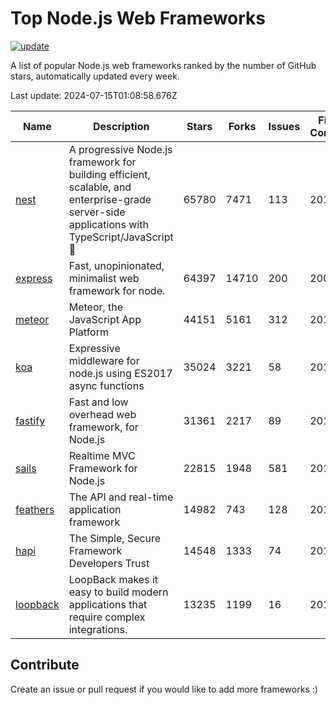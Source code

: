 # Top Node.js Web Frameworks

[![update](https://github.com/sunnysid3up/nodejs-web-frameworks/actions/workflows/update.yml/badge.svg)](https://github.com/sunnysid3up/nodejs-web-frameworks/actions/workflows/update.yml)

A list of popular Node.js web frameworks ranked by the number of GitHub stars, automatically updated every week.

Last update: 2024-07-15T01:08:58.676Z

| Name          | Description          | Stars                     | Forks          | Issues               | First Commit        | Last Commit         | Language          |
|---------------|----------------------|---------------------------|----------------|----------------------|---------------------|---------------------|-------------------|
| [nest](https://github.com/nestjs/nest) | A progressive Node.js framework for building efficient, scalable, and enterprise-grade server-side applications with TypeScript/JavaScript 🚀 | 65780 | 7471 | 113 | 2017 | 2024-07-14 | TS |
| [express](https://github.com/expressjs/express) | Fast, unopinionated, minimalist web framework for node. | 64397 | 14710 | 200 | 2009 | 2024-07-14 | JS |
| [meteor](https://github.com/meteor/meteor) | Meteor, the JavaScript App Platform | 44151 | 5161 | 312 | 2012 | 2024-07-15 | JS |
| [koa](https://github.com/koajs/koa) | Expressive middleware for node.js using ES2017 async functions | 35024 | 3221 | 58 | 2013 | 2024-07-14 | JS |
| [fastify](https://github.com/fastify/fastify) | Fast and low overhead web framework, for Node.js | 31361 | 2217 | 89 | 2016 | 2024-07-14 | JS |
| [sails](https://github.com/balderdashy/sails) | Realtime MVC Framework for Node.js | 22815 | 1948 | 581 | 2012 | 2024-07-14 | JS |
| [feathers](https://github.com/feathersjs/feathers) | The API and real-time application framework | 14982 | 743 | 128 | 2011 | 2024-07-14 | TS |
| [hapi](https://github.com/hapijs/hapi) | The Simple, Secure Framework Developers Trust | 14548 | 1333 | 74 | 2011 | 2024-07-13 | JS |
| [loopback](https://github.com/strongloop/loopback) | LoopBack makes it easy to build modern applications that require complex integrations. | 13235 | 1199 | 16 | 2013 | 2024-07-12 | JS |

## Contribute 

Create an issue or pull request if you would like to add more frameworks :)